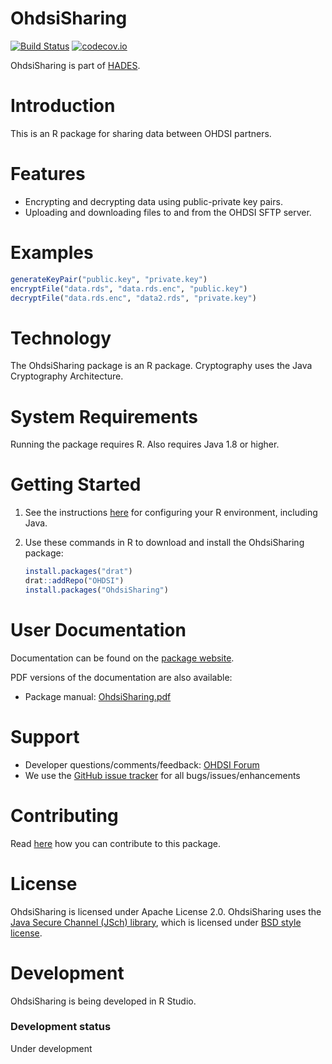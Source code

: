 OhdsiSharing
============

[![Build Status](https://github.com/OHDSI/OhdsiSharing/workflows/R-CMD-check/badge.svg)](https://github.com/OHDSI/OhdsiSharing/actions?query=workflow%3AR-CMD-check)
[![codecov.io](https://codecov.io/github/OHDSI/OhdsiSharing/coverage.svg?branch=master)](https://codecov.io/github/OHDSI/OhdsiSharing?branch=master)

OhdsiSharing is part of [HADES](https://ohdsi.github.io/Hades).

Introduction
============

This is an R package for sharing data between OHDSI partners.

Features
========

- Encrypting and decrypting data using public-private key pairs.
- Uploading and downloading files to and from the OHDSI SFTP server.

Examples
========

```r
generateKeyPair("public.key", "private.key")
encryptFile("data.rds", "data.rds.enc", "public.key")
decryptFile("data.rds.enc", "data2.rds", "private.key")
```

Technology
==========
The OhdsiSharing package is an R package. Cryptography uses the Java Cryptography Architecture.

System Requirements
===================
Running the package requires R. Also requires Java 1.8 or higher.

Getting Started
===============

1. See the instructions [here](https://ohdsi.github.io/Hades/rSetup.html) for configuring your R environment, including Java.

2. Use these commands in R to download and install the OhdsiSharing package:

    ```r
    install.packages("drat")
    drat::addRepo("OHDSI")
    install.packages("OhdsiSharing")
    ```

User Documentation
==================
Documentation can be found on the [package website](https://ohdsi.github.io/OhdsiSharing).

PDF versions of the documentation are also available:
* Package manual: [OhdsiSharing.pdf](https://raw.githubusercontent.com/OHDSI/OhdsiSharing/master/extras/OhdsiSharing.pdf)

Support
=======
* Developer questions/comments/feedback: <a href="http://forums.ohdsi.org/c/developers">OHDSI Forum</a>
* We use the <a href="https://github.com/OHDSI/OhdsiSharing/issues">GitHub issue tracker</a> for all bugs/issues/enhancements

Contributing
============
Read [here](https://ohdsi.github.io/Hades/contribute.html) how you can contribute to this package.

License
=======
OhdsiSharing is licensed under Apache License 2.0. OhdsiSharing uses the [Java Secure Channel (JSch) library](http://www.jcraft.com/jsch/), which is licensed under [BSD style license](http://www.jcraft.com/jsch/LICENSE.txt).

Development
===========
OhdsiSharing is being developed in R Studio.

### Development status

Under development
